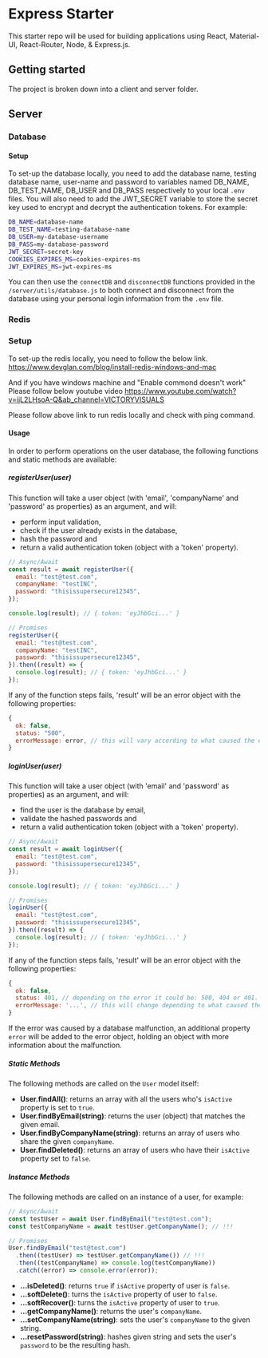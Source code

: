 # Express Starter

This starter repo will be used for building applications using React, Material-UI, React-Router, Node, & Express.js.

## Getting started

The project is broken down into a client and server folder.

## Server

### Database

#### Setup

To set-up the database locally, you need to add the database name, testing
database name, user-name and password to variables named DB_NAME,
DB_TEST_NAME, DB_USER and DB_PASS respectively to your local `.env` files.
You will also need to add the JWT_SECRET variable to store the secret key
used to encrypt and decrypt the authentication tokens.
For example:

```bash
DB_NAME=database-name
DB_TEST_NAME=testing-database-name
DB_USER=my-database-username
DB_PASS=my-database-password
JWT_SECRET=secret-key
COOKIES_EXPIRES_MS=cookies-expires-ms
JWT_EXPIRES_MS=jwt-expires-ms
```

You can then use the `connectDB` and `disconnectDB` functions provided in the
`/server/utils/database.js` to both connect and disconnect from the database
using your personal login information from the `.env` file.

### Redis

### Setup

To set-up the redis locally, you need to follow the below link.
https://www.devglan.com/blog/install-redis-windows-and-mac

And if you have windows machine and "Enable commond doesn't work" Please follow below youtube video
https://www.youtube.com/watch?v=ijL2LHsoA-Q&ab_channel=VICTORYVISUALS

Please follow above link to run redis locally and check with ping command.

#### Usage

In order to perform operations on the user database, the following functions
and static methods are available:

##### registerUser(user)

This function will take a user object (with 'email', 'companyName' and
'password' as properties) as an argument, and will:

- perform input validation,
- check if the user already exists in the database,
- hash the password and
- return a valid authentication token (object with a 'token' property).

```javascript
// Async/Await
const result = await registerUser({
  email: "test@test.com",
  companyName: "testINC",
  password: "thisissupersecure12345",
});

console.log(result); // { token: 'eyJhbGci...' }

// Promises
registerUser({
  email: "test@test.com",
  companyName: "testINC",
  password: "thisissupersecure12345",
}).then((result) => {
  console.log(result); // { token: 'eyJhbGci...' }
});
```

If any of the function steps fails, 'result' will be an error object with the following properties:

```javascript
{
  ok: false,
  status: "500",
  errorMessage: error, // this will vary according to what caused the error.
}
```

##### loginUser(user)

This function will take a user object (with 'email' and 'password' as
properties) as an argument, and will:

- find the user is the database by email,
- validate the hashed passwords and
- return a valid authentication token (object with a 'token' property).

```javascript
// Async/Await
const result = await loginUser({
  email: "test@test.com",
  password: "thisissupersecure12345",
});

console.log(result); // { token: 'eyJhbGci...' }

// Promises
loginUser({
  email: "test@test.com",
  password: "thisissupersecure12345",
}).then((result) => {
  console.log(result); // { token: 'eyJhbGci...' }
});
```

If any of the function steps fails, 'result' will be an error object with the following properties:

```javascript
{
  ok: false,
  status: 401, // depending on the error it could be: 500, 404 or 401.
  errorMessage: '...', // this will change depending to what caused the error.
}
```

If the error was caused by a database malfunction, an additional property
`error` will be added to the error object, holding an object with more
information about the malfunction.

##### Static Methods

The following methods are called on the `User` model itself:

- **User.findAll()**: returns an array with all the users who's `isActive`
  property is set to `true`.
- **User.findByEmail(string)**: returns the user (object) that matches the
  given email.
- **User.findByCompanyName(string)**: returns an array of users who share the
  given `companyName`.
- **User.findDeleted()**: returns an array of users who have their `isActive`
  property set to `false`.

##### Instance Methods

The following methods are called on an instance of a user, for example:

```javascript
// Async/Await
const testUser = await User.findByEmail("test@test.com");
const testCompanyName = await testUser.getCompanyName(); // !!!

// Promises
User.findByEmail("test@test.com")
  .then((testUser) => testUser.getCompanyName()) // !!!
  .then((testCompanyName) => console.log(testCompanyName))
  .catch((error) => console.error(error));
```

- **...isDeleted()**: returns `true` if `isActive` property of user is `false`.
- **...softDelete()**: turns the `isActive` property of user to `false`.
- **...softRecover()**: turns the `isActive` property of user to `true`.
- **...getCompanyName()**: returns the user's `companyName`.
- **...setCompanyName(string)**: sets the user's `companyName` to the given
  string.
- **...resetPassword(string)**: hashes given string and sets the user's
  `password` to be the resulting hash.

